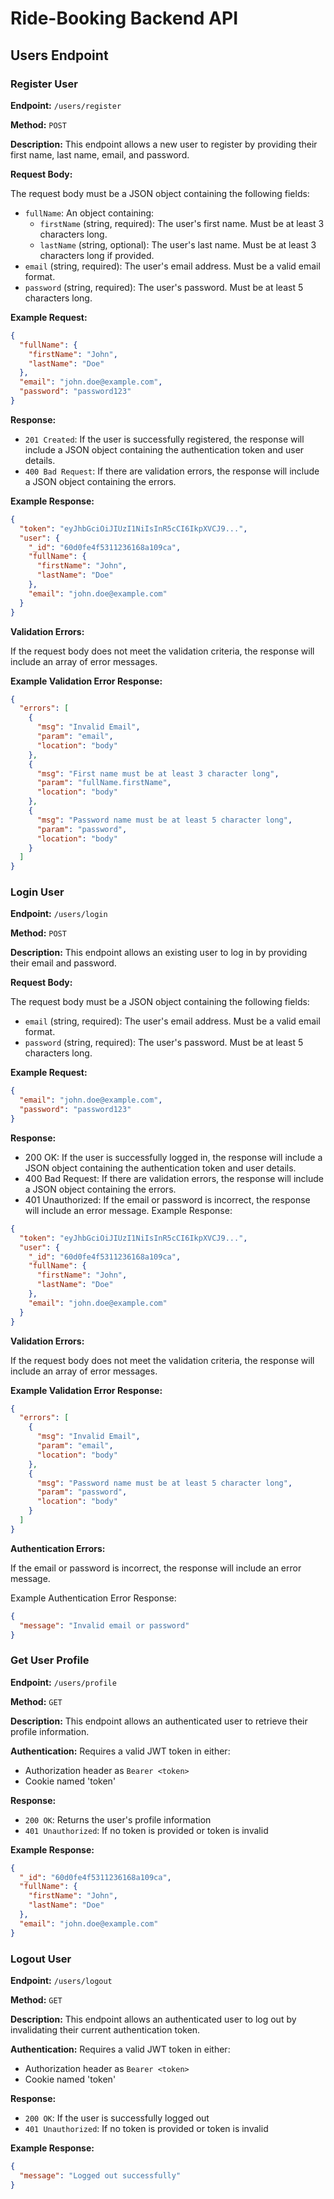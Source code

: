 # Ride-Booking Backend API

## Users Endpoint

### Register User

**Endpoint:** `/users/register`

**Method:** `POST`

**Description:** This endpoint allows a new user to register by providing their first name, last name, email, and password.

**Request Body:**

The request body must be a JSON object containing the following fields:

- `fullName`: An object containing:
  - `firstName` (string, required): The user's first name. Must be at least 3 characters long.
  - `lastName` (string, optional): The user's last name. Must be at least 3 characters long if provided.
- `email` (string, required): The user's email address. Must be a valid email format.
- `password` (string, required): The user's password. Must be at least 5 characters long.

**Example Request:**

```json
{
  "fullName": {
    "firstName": "John",
    "lastName": "Doe"
  },
  "email": "john.doe@example.com",
  "password": "password123"
}
```

**Response:**

- `201 Created`: If the user is successfully registered, the response will include a JSON object containing the authentication token and user details.
- `400 Bad Request`: If there are validation errors, the response will include a JSON object containing the errors.

**Example Response:**

```json
{
  "token": "eyJhbGciOiJIUzI1NiIsInR5cCI6IkpXVCJ9...",
  "user": {
    "_id": "60d0fe4f5311236168a109ca",
    "fullName": {
      "firstName": "John",
      "lastName": "Doe"
    },
    "email": "john.doe@example.com"
  }
}
```

**Validation Errors:**

If the request body does not meet the validation criteria, the response will include an array of error messages.

**Example Validation Error Response:**

```json
{
  "errors": [
    {
      "msg": "Invalid Email",
      "param": "email",
      "location": "body"
    },
    {
      "msg": "First name must be at least 3 character long",
      "param": "fullName.firstName",
      "location": "body"
    },
    {
      "msg": "Password name must be at least 5 character long",
      "param": "password",
      "location": "body"
    }
  ]
}
```

### Login User

**Endpoint:** `/users/login`

**Method:** `POST`

**Description:** This endpoint allows an existing user to log in by providing their email and password.

**Request Body:**

The request body must be a JSON object containing the following fields:

- `email` (string, required): The user's email address. Must be a valid email format.
- `password` (string, required): The user's password. Must be at least 5 characters long.

**Example Request:**

```json
{
  "email": "john.doe@example.com",
  "password": "password123"
}
```


**Response:**

- 200 OK: If the user is successfully logged in, the response will include a JSON object containing the authentication token and user details.
- 400 Bad Request: If there are validation errors, the response will include a JSON object containing the errors.
- 401 Unauthorized: If the email or password is incorrect, the response will include an error message.
Example Response:

```json
{
  "token": "eyJhbGciOiJIUzI1NiIsInR5cCI6IkpXVCJ9...",
  "user": {
    "_id": "60d0fe4f5311236168a109ca",
    "fullName": {
      "firstName": "John",
      "lastName": "Doe"
    },
    "email": "john.doe@example.com"
  }
}
```

**Validation Errors:**

If the request body does not meet the validation criteria, the response will include an array of error messages.

**Example Validation Error Response:**

```json
{
  "errors": [
    {
      "msg": "Invalid Email",
      "param": "email",
      "location": "body"
    },
    {
      "msg": "Password name must be at least 5 character long",
      "param": "password",
      "location": "body"
    }
  ]
}
```

**Authentication Errors:**

If the email or password is incorrect, the response will include an error message.

Example Authentication Error Response:
```json
{
  "message": "Invalid email or password"
}
```

### Get User Profile

**Endpoint:** `/users/profile`

**Method:** `GET`

**Description:** This endpoint allows an authenticated user to retrieve their profile information.

**Authentication:** Requires a valid JWT token in either:
- Authorization header as `Bearer <token>`
- Cookie named 'token'

**Response:**

- `200 OK`: Returns the user's profile information
- `401 Unauthorized`: If no token is provided or token is invalid

**Example Response:**

```json
{
  "_id": "60d0fe4f5311236168a109ca",
  "fullName": {
    "firstName": "John",
    "lastName": "Doe"
  },
  "email": "john.doe@example.com"
}
```

### Logout User

**Endpoint:** `/users/logout`

**Method:** `GET`

**Description:** This endpoint allows an authenticated user to log out by invalidating their current authentication token.

**Authentication:** Requires a valid JWT token in either:
- Authorization header as `Bearer <token>` 
- Cookie named 'token'

**Response:**

- `200 OK`: If the user is successfully logged out
- `401 Unauthorized`: If no token is provided or token is invalid

**Example Response:**

```json
{
  "message": "Logged out successfully"
}
